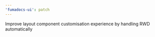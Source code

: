 ```yaml
---
'fumadocs-ui': patch
---
```


Improve layout component customisation experience by handling RWD automatically
